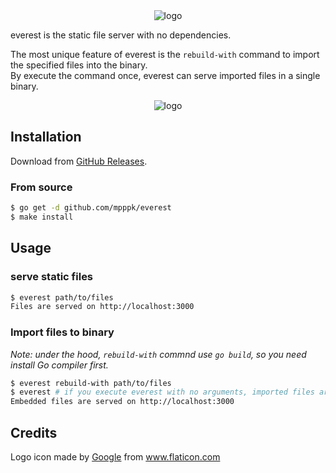 <div align="center">
<img src="https://raw.github.com/wiki/mpppk/everest/images/social_preview.png" title="logo">
</div>

everest is the static file server with no dependencies.

The most unique feature of everest is the `rebuild-with` command to import the specified files into the binary.  
By execute the command once, everest can serve imported files in a single binary.

<div align="center">
<img src="https://raw.github.com/wiki/mpppk/everest/images/terminal.png" title="logo">
</div>

## Installation

Download from [GitHub Releases](https://github.com/mpppk/everest/releases).

### From source

```bash
$ go get -d github.com/mpppk/everest
$ make install
```

## Usage
### serve static files

```bash
$ everest path/to/files
Files are served on http://localhost:3000
```

### Import files to binary

*Note: under the hood, `rebuild-with` commnd use `go build`, so you need install Go compiler first.*

```bash
$ everest rebuild-with path/to/files
$ everest # if you execute everest with no arguments, imported files are served.
Embedded files are served on http://localhost:3000
```

## Credits

<div>Logo icon made by <a href="https://www.flaticon.com/authors/google" title="Google">Google</a> from <a href="https://www.flaticon.com/" title="Flaticon">www.flaticon.com</a></div>